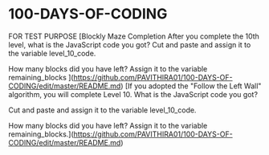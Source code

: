 # 100-DAYS-OF-CODING
FOR TEST PURPOSE
[Blockly Maze Completion
After you complete the 10th level, what is the JavaScript code you got? 
Cut and paste and assign it to the variable level_10_code.

How many blocks did you have left? 
Assign it to the variable remaining_blocks
](https://github.com/PAVITHIRA01/100-DAYS-OF-CODING/edit/master/README.md)
[If you adopted the "Follow the Left Wall" algorithm, you will complete Level 10. 
What is the JavaScript code you got? 

Cut and paste and assign it to the variable level_10_code.

How many blocks did you have left? 
Assign it to the variable remaining_blocks.](https://github.com/PAVITHIRA01/100-DAYS-OF-CODING/edit/master/README.md)


